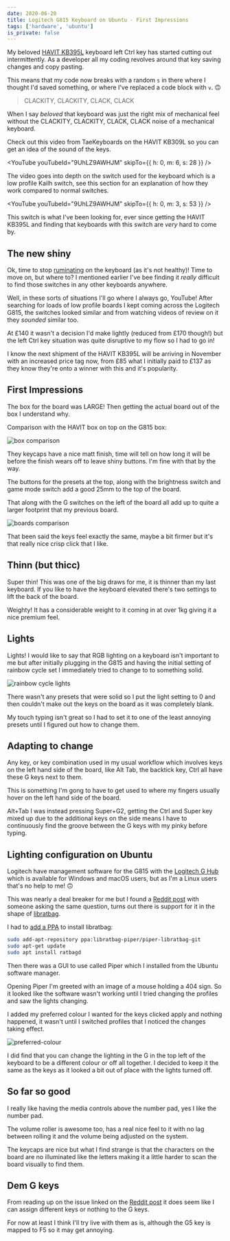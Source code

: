 ```yaml
---
date: 2020-06-20
title: Logitech G815 Keyboard on Ubuntu - First Impressions
tags: ['hardware', 'ubuntu']
is_private: false
---
```


<script>
  import { YouTube } from 'sveltekit-embed'
</script>

My beloved [HAVIT KB395L] keyboard left Ctrl key has started cutting
out intermittently. As a developer all my coding revolves around that
key saving changes and copy pasting.

This means that my code now breaks with a random `s` in there where I
thought I'd saved something, or where I've replaced a code block with
`v`. 🙃

<!-- cSpell:ignore CLACKITY -->

> CLACKITY, CLACKITY, CLACK, CLACK

When I say _beloved_ that keyboard was just the right mix of
mechanical feel without the CLACKITY, CLACKITY, CLACK, CLACK noise of
a mechanical keyboard.

Check out this video from TaeKeyboards on the HAVIT KB309L so you can
get an idea of the sound of the keys.

<!-- cSpell:ignore 9UhLZ9AWHJM,Kailh -->

<YouTube youTubeId="9UhLZ9AWHJM" skipTo={{ h: 0, m: 6, s: 28 }} />

The video goes into depth on the switch used for the keyboard which is
a low profile Kailh switch, see this section for an explanation of how
they work compared to normal switches.

<YouTube youTubeId="9UhLZ9AWHJM" skipTo={{ h: 0, m: 3, s: 53 }} />

This switch is what I've been looking for, ever since getting the
HAVIT KB395L and finding that keyboards with this switch are _very_
hard to come by.

## The new shiny

Ok, time to stop [ruminating] on the keyboard (as it's not healthy)!
Time to move on, but where to? I mentioned earlier I've bee finding it
_really_ difficult to find those switches in any other keyboards
anywhere.

Well, in these sorts of situations I'll go where I always go, YouTube!
After searching for loads of low profile boards I kept coming across
the Logitech G815, the switches looked similar and from watching
videos of review on it they _sounded_ similar too.

At £140 it wasn't a decision I'd make lightly (reduced from £170
though!) but the left Ctrl key situation was quite disruptive to my
flow so I had to go in!

I know the next shipment of the HAVIT KB395L will be arriving in
November with an increased price tag now, from £85 what I initially
paid to £137 as they know they're onto a winner with this and it's
popularity.

## First Impressions

The box for the board was LARGE! Then getting the actual board out of
the box I understand why.

Comparison with the HAVIT box on top on the G815 box:

![box comparison]

They keycaps have a nice matt finish, time will tell on how long it
will be before the finish wears off to leave shiny buttons. I'm fine
with that by the way.

The buttons for the presets at the top, along with the brightness
switch and game mode switch add a good 25mm to the top of the board.

That along with the G switches on the left of the board all add up to
quite a larger footprint that my previous board.

![boards comparison]

That been said the keys feel exactly the same, maybe a bit firmer but
it's that really nice crisp click that I like.

<!-- cSpell:ignore thinn,thicc -->

## Thinn (but thicc)

Super thin! This was one of the big draws for me, it is thinner than
my last keyboard. If you like to have the keyboard elevated there's
two settings to lift the back of the board.

Weighty! It has a considerable weight to it coming in at over 1kg
giving it a nice premium feel.

## Lights

Lights! I would like to say that RGB lighting on a keyboard isn't
important to me but after initially plugging in the G815 and having
the initial setting of rainbow cycle set I immediately tried to change
to to something solid.

![rainbow cycle lights]

There wasn't any presets that were solid so I put the light setting to
0 and then couldn't make out the keys on the board as it was
completely blank.

My touch typing isn't great so I had to set it to one of the least
annoying presets until I figured out how to change them.

## Adapting to change

Any key, or key combination used in my usual workflow which involves
keys on the left hand side of the board, like Alt Tab, the backtick
key, Ctrl all have these G keys next to them.

This is something I'm gong to have to get used to where my fingers
usually hover on the left hand side of the board.

Alt+Tab I was instead pressing Super+G2, getting the Ctrl and Super
key mixed up due to the additional keys on the side means I have to
continuously find the groove between the G keys with my pinky before
typing.

## Lighting configuration on Ubuntu

Logitech have management software for the G815 with the [Logitech G
Hub] which is available for Windows and macOS users, but as I'm a
Linux users that's no help to me! 🙃

This was nearly a deal breaker for me but I found a [Reddit post] with
someone asking the same question, turns out there is support for it in
the shape of [libratbag].

I had to [add a PPA] to install libratbag:

<!-- cSpell:ignore ratbagd,libratbag -->

```bash
sudo add-apt-repository ppa:libratbag-piper/piper-libratbag-git
sudo apt-get update
sudo apt install ratbagd
```

Then there was a GUI to use called Piper which I installed from the
Ubuntu software manager.

Opening Piper I'm greeted with an image of a mouse holding a 404 sign.
So it looked like the software wasn't working until I tried changing
the profiles and saw the lights changing.

I added my preferred colour I wanted for the keys clicked apply and
nothing happened, it wasn't until I switched profiles that I noticed
the changes taking effect.

![preferred-colour]

I did find that you can change the lighting in the G in the top left
of the keyboard to be a different colour or off all together. I
decided to keep it the same as the keys as it looked a bit out of
place with the lights turned off.

## So far so good

I really like having the media controls above the number pad, yes I
like the number pad.

The volume roller is awesome too, has a real nice feel to it with no
lag between rolling it and the volume being adjusted on the system.

The keycaps are nice but what I find strange is that the characters on
the board are no illuminated like the letters making it a little
harder to scan the board visually to find them.

## Dem G keys

From reading up on the issue linked on the [Reddit post] it does seem
like I can assign different keys or nothing to the G keys.

For now at least I think I'll try live with them as is, although the
G5 key is mapped to F5 so it may get annoying.

<!-- Links -->

[havit kb395l]: https://www.amazon.co.uk/gp/product/B0767YQQTQ
[ruminating]: https://en.wikipedia.org/wiki/Rumination_(psychology)
[logitech g hub]:
  https://www.logitechg.com/en-gb/innovation/g-hub.html
[reddit post]:
  https://www.reddit.com/r/linux4noobs/comments/eqkotk/logitech_g815_keyboard_controls/
[libratbag]: https://github.com/libratbag/libratbag
[add a ppa]:
  https://launchpad.net/~libratbag-piper/+archive/ubuntu/piper-libratbag-git

<!-- Images -->

[box comparison]:
  https://res.cloudinary.com/defkmsrpw/image/upload/q_auto,f_auto/v1614858546/scottspence.com/box-comparison-7e4831de6c91f0502ba6d2118ab18302.jpg
[boards comparison]:
  https://res.cloudinary.com/defkmsrpw/image/upload/q_auto,f_auto/v1614858548/scottspence.com/boards-comparison-91ea724edce1f0b60656eecc5af09480.jpg
[rainbow cycle lights]:
  https://res.cloudinary.com/defkmsrpw/image/upload/q_auto,f_auto/v1614858548/scottspence.com/rainbow-cycle-lights-b6b3b5f54b383db6328804ad822b858a.jpg
[preferred-colour]:
  https://res.cloudinary.com/defkmsrpw/image/upload/q_auto,f_auto/v1614858547/scottspence.com/preferred-colour-25622ecd01126ad8d50122b6df2e52cc.jpg
